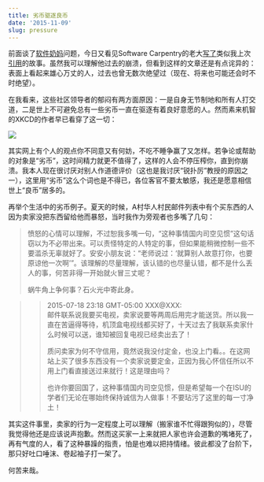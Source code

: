 ```yaml
---
title: 劣币驱逐良币
date: '2015-11-09'
slug: pressure
---
```


前面谈了[软件奶妈](/cn/2015/10/software-nanny/)问题，今日又看见Software Carpentry的老大[写了](https://third-bit.com/2015/11/09/daddy-why-dont-you-ever-laugh/)类似我上次[引用](http://jessenoller.com/blog/2015/9/27/a-lot-happens)的故事。虽然我可以理解他过去的崩溃，但看到这样的文章还是有点诧异的：表面上看起来雄心万丈的人，过去也曾无数次绝望过（现在、将来也可能还会时不时绝望）。

在我看来，这些社区领导者的郁闷有两方面原因：一是自身无节制地和所有人打交道，二是世上不可避免总有一些劣币一直在驱逐有着良好意愿的人。然而素来机智的XKCD的作者早已看穿了这一切：

[![](https://imgs.xkcd.com/comics/duty_calls.png)](https://xkcd.com/386/)

其实网上有个人的观点你不同意又有何妨，不吃不睡争赢了又怎样。若争论或帮助的对象是“劣币”，这时间精力就更不值得了，这样的人会不停压榨你，直到你崩溃。我本人现在很讨厌对别人作道德评价（这也是我讨厌“锐扑厉”教授的原因之一），这里用“劣币”这么个词也是不得已，各位客官不要太敏感，我还是愿意相信世上“良币”居多的。

再举个生活中的劣币例子。夏天的时候，A村华人村民邮件列表中有个买东西的人因为卖家没把东西留给他而暴怒，当时我作为旁观者也多嘴了几句：

> 愤怒的心情可以理解，不过恕我多嘴一句，“这种事情国内司空见惯”这句话窃以为不必带出来。可以责怪特定的人特定的事，但如果能稍微控制一些不要滥杀无辜就好了。安安小朋友说：“老师说过：‘就算别人故意打你，也要原谅他一次啊’”。该理解的尽量理解，该认错的也尽量认错，都不是什么丢人的事，何苦非得一开始就火冒三丈呢？
> 
> 蜗牛角上争何事？石火光中寄此身。

> > 2015-07-18 23:18 GMT-05:00 XXX@XXX:   
> > 邮件联系说我要买电视，卖家说要等两周后用完才能送货。所以我一直在苦逼得等待，机顶盒电视线都买好了，十天过去了我联系卖家什么时候可以送，谁知被回复电视已经卖出去了！
> > 
> > 质问卖家为何不守信用，竟然说我没付定金，也没上门看。。在这网站上买了很多东西没有一个卖家说要定金，正因为我心怀信任所以不用上门看直接送过来就行！这是理由吗？
> > 
> > 也许你要回国了，这种事情国内司空见惯，但是希望每一个在ISU的学者们无论在哪始终保持诚信为人做事！不要玷污了这里的每一寸净土！

其实这件事里，卖家的行为一定程度上可以理解（搬家谁不忙得跟狗似的），尽管我觉得他还是应该说声抱歉。然而这买家一上来就把人家也许会道歉的嘴堵死了，再有气度的人，看了这种暴躁的指责，怕是也难以把持情绪。彼此都没了台阶下，那只好吐口唾沫、卷起袖子打一架了。

何苦来哉。
